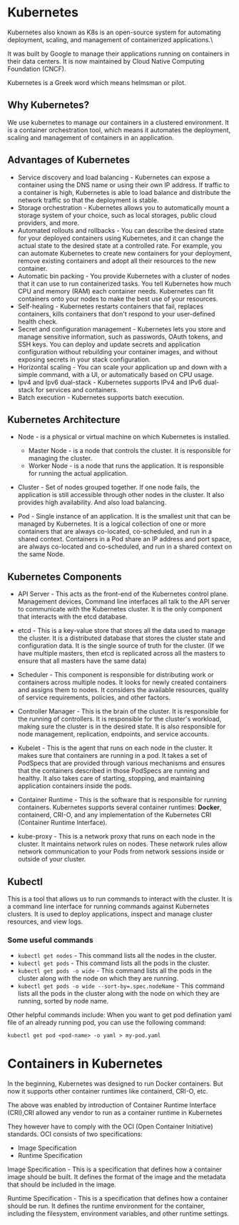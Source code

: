 # Kubernetes

Kubernetes also known as K8s is an open-source system for automating deployment, scaling, and management of containerized applications.\

It was built by Google to manage their applications running on containers in their data centers. It is now maintained by Cloud Native Computing Foundation (CNCF).

Kubernetes is a Greek word which means helmsman or pilot.

## Why Kubernetes?

We use kubernetes to manage our containers in a clustered environment. It is a container orchestration tool, which means it automates the deployment, scaling and management of containers in an application.

## Advantages of Kubernetes
- Service discovery and load balancing - Kubernetes can expose a container using the DNS name or using their own IP address. If traffic to a container is high, Kubernetes is able to load balance and distribute the network traffic so that the deployment is stable.
- Storage orchestration - Kubernetes allows you to automatically mount a storage system of your choice, such as local storages, public cloud providers, and more.
- Automated rollouts and rollbacks - You can describe the desired state for your deployed containers using Kubernetes, and it can change the actual state to the desired state at a controlled rate. For example, you can automate Kubernetes to create new containers for your deployment, remove existing containers and adopt all their resources to the new container.
- Automatic bin packing - You provide Kubernetes with a cluster of nodes that it can use to run containerized tasks. You tell Kubernetes how much CPU and memory (RAM) each container needs. Kubernetes can fit containers onto your nodes to make the best use of your resources.
- Self-healing - Kubernetes restarts containers that fail, replaces containers, kills containers that don't respond to your user-defined health check.
- Secret and configuration management - Kubernetes lets you store and manage sensitive information, such as passwords, OAuth tokens, and SSH keys. You can deploy and update secrets and application configuration without rebuilding your container images, and without exposing secrets in your stack configuration.
- Horizontal scaling - You can scale your application up and down with a simple command, with a UI, or automatically based on CPU usage.
- Ipv4 and Ipv6 dual-stack - Kubernetes supports IPv4 and IPv6 dual-stack for services and containers.
- Batch execution - Kubernetes supports batch execution.

## Kubernetes Architecture
- Node - is a physical or virtual machine on which Kubernetes is installed. 
    - Master Node - is a node that controls the cluster. It is responsible for managing the cluster.
    - Worker Node - is a node that runs the application. It is responsible for running the actual application.
- Cluster -  Set of nodes grouped together. If one node fails, the application is still accessible through other nodes in the cluster. It also provides high availability. And also load balancing.

- Pod - Single instance of an application. It is the smallest unit that can be managed by Kubernetes. It is a logical collection of one or more containers that are always co-located, co-scheduled, and run in a shared context. Containers in a Pod share an IP address and port space, are always co-located and co-scheduled, and run in a shared context on the same Node.

## Kubernetes Components

- API Server -  This acts as the front-end of the Kubernetes control plane. Management devices, Command line interfaces all talk to the API server to communicate with the Kubernetes cluster. It is the only component that interacts with the etcd database.

- etcd - This is a key-value store that stores all the data used to manage the cluster. It is a distributed database that stores the cluster state and configuration data. It is the single source of truth for the cluster. (If we have multiple masters, then etcd is replicated across all the masters to ensure that all masters have the same data)

- Scheduler - This component is responsible for distributing work or containers across multiple nodes. It looks for newly created containers and assigns them to nodes. It considers the available resources, quality of service requirements, policies, and other factors.

- Controller Manager - This is the brain of the cluster. It is responsible for the running of controllers. It is responsible for the cluster's workload, making sure the cluster is in the desired state. It is also responsible for node management, replication, endpoints, and service accounts.

- Kubelet - This is the agent that runs on each node in the cluster. It makes sure that containers are running in a pod. It takes a set of PodSpecs that are provided through various mechanisms and ensures that the containers described in those PodSpecs are running and healthy. It also takes care of starting, stopping, and maintaining application containers inside the pods.

- Container Runtime - This is the software that is responsible for running containers. Kubernetes supports several container runtimes: **Docker**, containerd, CRI-O, and any implementation of the Kubernetes CRI (Container Runtime Interface).

- kube-proxy - This is a network proxy that runs on each node in the cluster. It maintains network rules on nodes. These network rules allow network communication to your Pods from network sessions inside or outside of your cluster.


## Kubectl
This is a tool that allows us to run commands to interact with the cluster. It is a command line interface for running commands against Kubernetes clusters. It is used to deploy applications, inspect and manage cluster resources, and view logs.

### Some useful commands
- `kubectl get nodes` - This command lists all the nodes in the cluster.
- `kubectl get pods` - This command lists all the pods in the cluster.
- `kubectl get pods -o wide` - This command lists all the pods in the cluster along with the node on which they are running.
- `kubectl get pods -o wide --sort-by=.spec.nodeName` - This command lists all the pods in the cluster along with the node on which they are running, sorted by node name.

Other helpful commands include:
When you want to get pod defination yaml file of an already running pod, you can use the following command:
```
kubectl get pod <pod-name> -o yaml > my-pod.yaml
```

# Containers in Kubernetes
In the beginning, Kubernetes was designed to run Docker containers. But now it supports other container runtimes like containerd, CRI-O, etc.

The above was enabled by introduction of Container Runtime Interface (CRI),CRI allowed any vendor to run as a container runtime in Kubernetes

They however have to comply with the OCI (Open Container Initiative) standards.
OCI consists of two specifications:
- Image Specification
- Runtime Specification

Image Specification - This is a specification that defines how a container image should be built. It defines the format of the image and the metadata that should be included in the image.

Runtime Specification - This is a specification that defines how a container should be run. It defines the runtime environment for the container, including the filesystem, environment variables, and other runtime settings.





